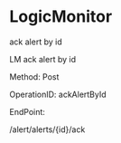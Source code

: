 #     LogicMonitor


ack alert by id

LM ack alert by id

Method: Post

OperationID: ackAlertById

EndPoint:

/alert/alerts/{id}/ack
